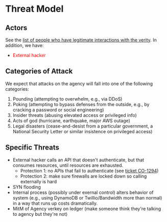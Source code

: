 # Threat Model

## Actors

See the [list of people who have legitimate interactions with the verity](
people.md). In addition, we have:

* <font color="red">External hacker</font>

## Categories of Attack

We expect that attacks on the agency will fall into one of the following
categories:

1. Pounding (attempting to overwhelm, e.g., via DDoS)
2. Poking (attempting to bypass defenses from the outside, e.g., by
   cracking a password or social engineering)
3. Insider threats (abusing elevated access or privileged info)
4. Acts of god (hurricane, earthquake, major AWS outage)
5. Legal disasters (cease-and-desist from a particular government, a
   National Security Letter or similar insistence on privileged access)

## Specific Threats

* External hacker calls an API that doesn't authenticate, but that consumes
  resources, until resources are exhausted.
    * Protection 1: no APIs that fail to authenticate (see [ticket CO-1294](https://evernym.atlassian.net/browse/CO-1294))
    * Protection 2: make sure firewalls are locked down so calling
      externally is hard
* SYN flooding
* Internal process (possibly under exernal control) alters behavior of
  system (e.g., using DynamoDB or Twillio/Bandwidth more than normal)
  in a way that runs up costs dramatically.
* MitM of Agency verkey on ledger (make someone think they're talking to
  agency but they're not)


